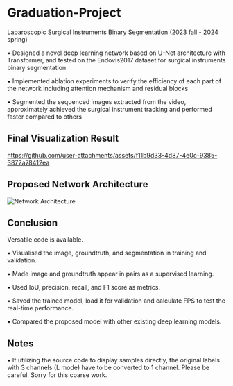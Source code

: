 # Graduation-Project
Laparoscopic Surgical Instruments Binary Segmentation (2023 fall - 2024 spring)

• Designed a novel deep learning network based on U-Net architecture with Transformer, and tested on the Endovis2017 dataset for surgical instruments binary segmentation

• Implemented ablation experiments to verify the efficiency of each part of the network including attention mechanism and residual blocks

• Segmented the sequenced images extracted from the video, approximately achieved the surgical instrument tracking and performed faster compared to others

## Final Visualization Result

https://github.com/user-attachments/assets/f11b9d33-4d87-4e0c-9385-3872a78412ea

## Proposed Network Architecture

![Network Architecture](https://github.com/user-attachments/assets/4ce29fbf-6b70-47e3-a8e2-4f304c79de82)

## Conclusion

Versatile code is available.

• Visualised the image, groundtruth, and segmentation in training and validation.

• Made image and groundtruth appear in pairs as a supervised learning.

• Used IoU, precision, recall, and F1 score as metrics.

• Saved the trained model, load it for validation and calculate FPS to test the real-time performance.

• Compared the proposed model with other existing deep learning models.

## Notes

• If utilizing the source code to display samples directly, the original labels with 3 channels (L mode) have to be converted to 1 channel. Please be careful. Sorry for this coarse work.
